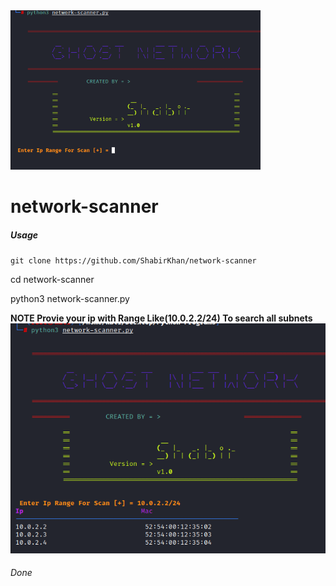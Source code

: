 <img src='banner.png' width=400/>

# network-scanner

<h5>Usage</h5>
<code>git clone https://github.com/ShabirKhan/network-scanner</code>
<p>cd network-scanner</>
<p>python3 network-scanner.py</p>
<strong>NOTE Provie your ip with Range Like(10.0.2.2/24) To search all subnets</strong>
<img src='scan.png'/>

<h6>Done</>
